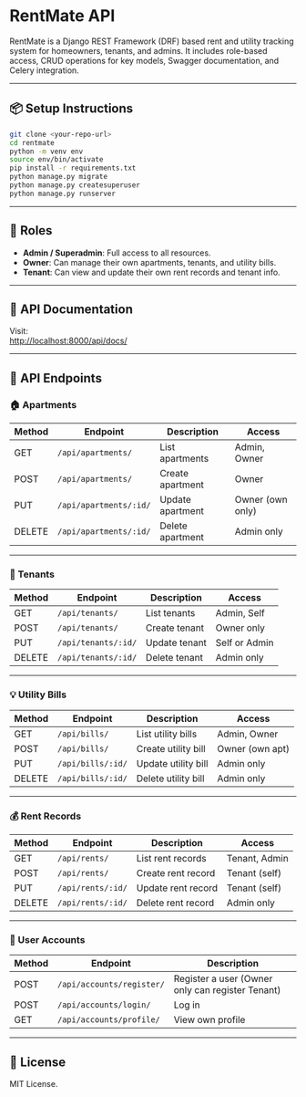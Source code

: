 
# RentMate API

RentMate is a Django REST Framework (DRF) based rent and utility tracking system for homeowners, tenants, and admins. It includes role-based access, CRUD operations for key models, Swagger documentation, and Celery integration.

---

## 📦 Setup Instructions

```bash
git clone <your-repo-url>
cd rentmate
python -m venv env
source env/bin/activate
pip install -r requirements.txt
python manage.py migrate
python manage.py createsuperuser
python manage.py runserver
```

---

## 🔐 Roles

- **Admin / Superadmin**: Full access to all resources.
- **Owner**: Can manage their own apartments, tenants, and utility bills.
- **Tenant**: Can view and update their own rent records and tenant info.

---

## 📘 API Documentation

Visit:  
[http://localhost:8000/api/docs/](http://localhost:8000/api/docs/)

---

## 🧭 API Endpoints

### 🏠 Apartments

| Method | Endpoint             | Description                   | Access          |
|--------|----------------------|-------------------------------|------------------|
| GET    | `/api/apartments/`   | List apartments               | Admin, Owner     |
| POST   | `/api/apartments/`   | Create apartment              | Owner            |
| PUT    | `/api/apartments/:id/`| Update apartment             | Owner (own only) |
| DELETE | `/api/apartments/:id/`| Delete apartment             | Admin only       |

---

### 👤 Tenants

| Method | Endpoint           | Description                 | Access            |
|--------|--------------------|-----------------------------|--------------------|
| GET    | `/api/tenants/`    | List tenants                | Admin, Self        |
| POST   | `/api/tenants/`    | Create tenant               | Owner only         |
| PUT    | `/api/tenants/:id/`| Update tenant               | Self or Admin      |
| DELETE | `/api/tenants/:id/`| Delete tenant               | Admin only         |

---

### 💡 Utility Bills

| Method | Endpoint             | Description                  | Access            |
|--------|----------------------|------------------------------|--------------------|
| GET    | `/api/bills/`        | List utility bills           | Admin, Owner       |
| POST   | `/api/bills/`        | Create utility bill          | Owner (own apt)    |
| PUT    | `/api/bills/:id/`    | Update utility bill          | Admin only         |
| DELETE | `/api/bills/:id/`    | Delete utility bill          | Admin only         |

---

### 💰 Rent Records

| Method | Endpoint              | Description                   | Access            |
|--------|-----------------------|-------------------------------|--------------------|
| GET    | `/api/rents/`         | List rent records             | Tenant, Admin      |
| POST   | `/api/rents/`         | Create rent record            | Tenant (self)      |
| PUT    | `/api/rents/:id/`     | Update rent record            | Tenant (self)      |
| DELETE | `/api/rents/:id/`     | Delete rent record            | Admin only         |

---

### 👥 User Accounts

| Method | Endpoint               | Description         |
|--------|------------------------|---------------------|
| POST   | `/api/accounts/register/` | Register a user (Owner only can register Tenant) |
| POST   | `/api/accounts/login/`    | Log in              |
| GET    | `/api/accounts/profile/`  | View own profile    |

---

## 📄 License

MIT License.
